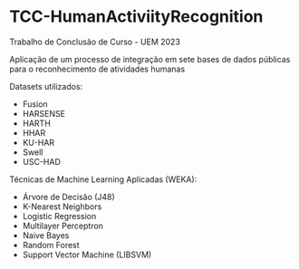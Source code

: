 # TCC-HumanActiviityRecognition

Trabalho de Conclusão de Curso - UEM 2023

Aplicação de um processo de integração em sete bases de dados públicas para o reconhecimento de atividades humanas

Datasets utilizados:
- Fusion
- HARSENSE
- HARTH
- HHAR
- KU-HAR
- Swell
- USC-HAD

Técnicas de Machine Learning Aplicadas (WEKA):
- Árvore de Decisão (J48)
- K-Nearest Neighbors
- Logistic Regression
- Multilayer Perceptron
- Naive Bayes
- Random Forest
- Support Vector Machine (LIBSVM)

